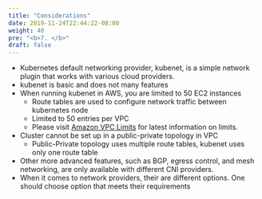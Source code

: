 ```yaml
---
title: "Considerations"
date: 2019-11-24T22:44:22-08:00
weight: 40
pre: "<b>7. </b>"
draft: false
---
```


* Kubernetes default networking provider, kubenet, is a simple network plugin that works with various cloud providers.
* kubenet is basic and does not many features
* When running kubenet in AWS, you are limited to 50 EC2 instances
  * Route tables are used to configure network traffic between kubernetes node
  * Limited to 50 entries per VPC
  * Please visit [Amazon VPC Limits](https://docs.aws.amazon.com/vpc/latest/userguide/amazon-vpc-limits.html) for latest information on limits.
* Cluster cannot be set up in a public-private topology in VPC
  * Public-Private topology uses multiple route tables, kubenet uses only one route table
* Other more advanced features, such as BGP, egress control, and mesh networking, are only available with different CNI providers.
* When it comes to network providers, their are different options. One should choose option that meets their requirements
